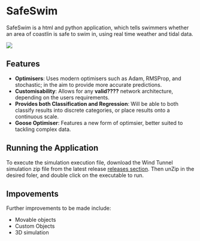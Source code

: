# SafeSwim
SafeSwim is a html and python application, which tells swimmers whether an area of coastlin is safe to swim in, using real time weather and tidal data.

<img src="NNImg.png">

## Features

- **Optimisers**: Uses modern optimisers such as Adam, RMSProp, and stochastic; in the aim to provide more accurate predictions.
- **Customisability**: Allows for any **valid????** network architecture, depending on the users requirements.
- **Provides both Classification and Regression**: Will be able to both classify results into discrete categories, or place results onto a continuous scale.
- **Goose Optimiser**: Features a new form of optimsier, better suited to tackling complex data.

## Running the Application

To execute the simulation execution file, download the Wind Tunnel simulation zip file from the latest release [releases section](https://github.com/jwdlb/WindTunnelSimulation/releases).
Then unZip in the desired foler, and double click on the executable to run.

## Impovements
Further improvements to be made include:
- Movable objects
- Custom Objects
- 3D simulation


